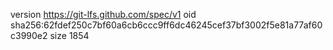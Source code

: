 version https://git-lfs.github.com/spec/v1
oid sha256:62fdef250c7bf60a6cb6ccc9ff6dc46245cef37bf3002f5e81a77af60c3990e2
size 1854
